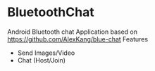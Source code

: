 # BluetoothChat

Android Bluetooth chat Application based on https://github.com/AlexKang/blue-chat
Features
 - Send Images/Video
 - Chat (Host/Join)
